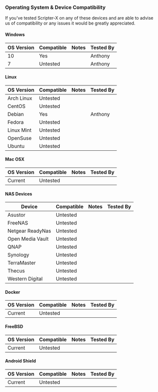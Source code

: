 ### Operating System & Device Compatibility

<p>If you've tested Scripter-X on any of these devices and are able to advise us of compatibility or any issues it would be greatly appreciated.</p>

#### Windows
OS Version | Compatible | Notes | Tested By
---------- | ---------- | ----- | ---------
10 | Yes  | | Anthony
7 | Untested | | Anthony

#### Linux
OS Version | Compatible | Notes | Tested By
---------- | ---------- | ----- | ---------
Arch Linux | Untested  
CentOS | Untested
Debian | Yes | | Anthony
Fedora | Untested
Linux Mint | Untested
OpenSuse | Untested
Ubuntu | Untested

#### Mac OSX
OS Version | Compatible | Notes | Tested By
---------- | ---------- | ----- | ---------
Current | Untested  

#### NAS Devices
Device | Compatible | Notes | Tested By
------ | ---------- | ----- | ---------
Asustor | Untested  
FreeNAS | Untested  
Netgear ReadyNas | Untested  
Open Media Vault | Untested  
QNAP | Untested  
Synology | Untested  
TerraMaster | Untested  
Thecus | Untested  
Western Digital | Untested  

#### Docker
OS Version | Compatible | Notes | Tested By
---------- | ---------- | ----- | ---------
Current | Untested  

#### FreeBSD
OS Version | Compatible | Notes | Tested By
---------- | ---------- | ----- | ---------
Current | Untested  

#### Android Shield

OS Version | Compatible | Notes | Tested By
---------- | ---------- | ----- | ---------
Current | Untested  
